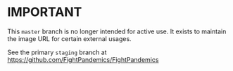 #  IMPORTANT

This `master` branch is no longer intended for active use. It exists to maintain the image URL for certain external usages.

See the primary `staging` branch at https://github.com/FightPandemics/FightPandemics